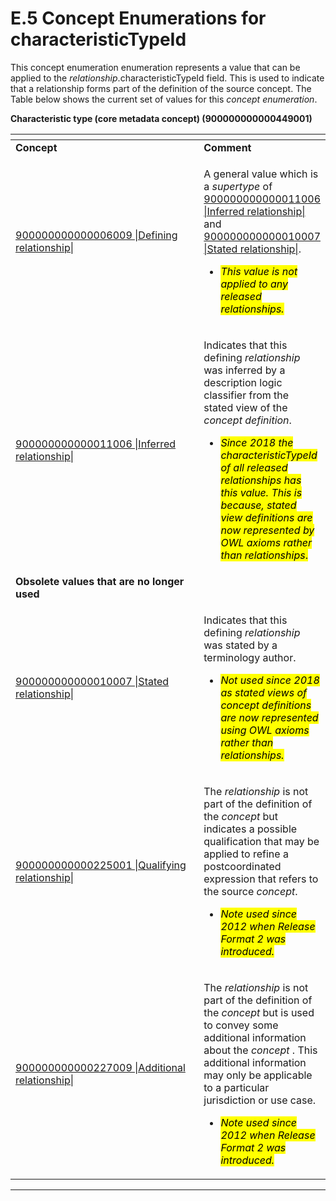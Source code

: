 # E.5 Concept Enumerations for characteristicTypeId

This concept enumeration enumeration represents a value that can be applied to the _relationship_.characteristicTypeId field. This is used to indicate that a relationship forms part of the definition of the source concept.  The Table below shows the current set of values for this _concept enumeration_.

**Characteristic type (core metadata concept) (900000000000449001)**

<table data-header-hidden data-full-width="true"><thead><tr><th width="342.5433349609375"></th><th></th></tr></thead><tbody><tr><td><strong>Concept</strong></td><td><strong>Comment</strong></td></tr><tr><td><a href="http://snomed.info/id/900000000000006009">900000000000006009 |Defining relationship|</a>  </td><td><p>A general value which is a <em>supertype</em> of <a href="http://snomed.info/id/900000000000011006">900000000000011006 |Inferred relationship|</a> and <a href="http://snomed.info/id/900000000000010007">900000000000010007 |Stated relationship|</a>. </p><ul><li><em><mark style="color:$warning;">This value is not applied to any released relationships.</mark></em></li></ul></td></tr><tr><td><a href="http://snomed.info/id/900000000000011006">900000000000011006 |Inferred relationship|</a></td><td><p>Indicates that this defining <em>relationship</em> was inferred by a description logic classifier from the stated view of the <em>concept definition</em>.</p><ul><li><em><mark style="color:$warning;">Since 2018 the characteristicTypeId of all released relationships has this value. This is because, stated view definitions are now represented by OWL axioms rather than relationships</mark></em><mark style="color:$warning;">.</mark></li></ul></td></tr><tr><td><strong>Obsolete values that are no longer used</strong></td><td><br></td></tr><tr><td><a href="http://snomed.info/id/900000000000010007">900000000000010007 |Stated relationship|</a></td><td><p>Indicates that this defining <em>relationship</em> was stated by a terminology author.</p><ul><li><em><mark style="color:$warning;">Not used since 2018 as stated views of concept definitions are now represented using OWL axioms rather than relationships.</mark></em></li></ul></td></tr><tr><td><a href="http://snomed.info/id/900000000000225001">900000000000225001 |Qualifying relationship|</a>  </td><td><p>The <em>relationship</em> is not part of the definition of the <em>concept</em> but indicates a possible qualification that may be applied to refine a postcoordinated expression that refers to the source <em>concept</em>.</p><ul><li><em><mark style="color:$warning;">Note used since 2012 when Release Format 2 was introduced.</mark></em></li></ul></td></tr><tr><td><a href="http://snomed.info/id/900000000000227009">900000000000227009 |Additional relationship|</a>  </td><td><p>The <em>relationship</em> is not part of the definition of the <em>concept</em> but is used to convey some additional information about the <em>concept</em> . This additional information may only be applicable to a particular jurisdiction or use case.</p><ul><li><em><mark style="color:$warning;">Note used since 2012 when Release Format 2 was introduced.</mark></em></li></ul></td></tr></tbody></table>

***
